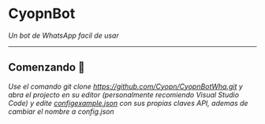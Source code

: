 # CyopnBot
_Un bot de WhatsApp facil de usar_
- - -
## Comenzando 🚀
_Use el comando git clone https://github.com/Cyopn/CyopnBotWha.git y abra el projecto en su editor (personalmente recomiendo Visual Studio Code) y edite [configexample.json](https://github.com/Cyopn/CyopnBotWha/blob/master/configexample.json) con sus propias claves API, ademas de cambiar el nombre a config.json_





